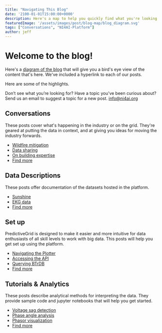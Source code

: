 ```yaml
---
title: "Navigating This Blog"
date: '2100-01-01T15:00:00+0000'
description: Here's a map to help you quickly find what you're looking for on the NI4AI blog.
featuredImage: '/assets/images/post/blog-map/blog_diagram.svg'
tags: ["Conversations", "NI4AI-Platform"]
author: jeff
---
```


# Welcome to the blog!

Here's a [diagram of the blog][link_to_image] that will give you a bird's eye view of the content that's here. We've included a hyperlink to each of our posts.

Here are some of the highlights.

Don’t see what you’re looking for? Have a topic you've been curious about? Send us an email to suggest a topic for a new post. [info@ni4ai.org](info@ni4ai.org)


## Conversations

These posts cover what's happening in the industry or on the grid. They're geared at putting the data in context, and at giving you ideas for moving the industry forwards.
- [Wildfire mitigation](https://blog.ni4ai.org/post/2020-07-29-fire-season/)
- [Data sharing](https://blog.ni4ai.org/post/2020-07-29-whos-in/)
- [On building expertise](https://blog.ni4ai.org/post/2020-07-31-expertise-for-expert/)
- [Find more](https://blog.ni4ai.org/tags/conversations/)


## Data Descriptions

These posts offer documentation of the datasets hosted in the platform.
- [Sunshine](https://blog.ni4ai.org/tags/sunshine-data)
- [EKG data](https://blog.ni4ai.org/tags/ekg-data)
- [Find more](https://blog.ni4ai.org/tags/ni4ai-data/)


## Set up

PredictiveGrid is designed to make it easier and more intuitive for data enthusiasts of all skill levels to work with big data.
This posts will help you get set up using the platform.
- [Navigating the Plotter](https://blog.ni4ai.org/post/2020-07-27-blog-demo-1/)
- [Accessing the API](https://blog.ni4ai.org/post/2020-07-29-demo-2/)
- [Querying BTrDB](https://blog.ni4ai.org/post/2019-12-12-btrdb-explained/)
- [Find more](https://blog.ni4ai.org/tags/set-up/)

## Tutorials & Analytics

These posts describe analytical methods for interpreting the data. They provide sample code and jupyter notebooks that will help you get started.
- [Voltage sag detection](https://blog.ni4ai.org/post/2020-04-15-voltage-sags/)
- [Phase angle analysis](https://blog.ni4ai.org/post/2020-07-29-what-is-the-angle-part-2/)
- [Phasor visualization](https://blog.ni4ai.org/post/2020-04-25-visualizing-phasor-timeseries/)
- [Find more](https://blog.ni4ai.org/tags/visualization/)




[link_to_image]: https://viewer.diagrams.net/?highlight=0000ff&edit=_blank&layers=1&nav=1&title=Blog%20Map%20Diagram.drawio#R7V1bd5s6Fv41WTPzgJe4w6Nzcdo5TU%2FOJG2n8yZs2abFxgU5ifvrRwLJBgE2trk5hzy0ZksIJD5t7Yv21pV6s3i7D%2BBq%2FuBPkHelgMnblXp7pSiWrpJ%2FKWETEzRbiwmzwJ3EJHlHeHJ%2FI0YEjLp2JyhMVcS%2B72F3lSaO%2FeUSjXGKBoPAf01Xm%2Fpe%2BqkrOEMZwtMYelnqN3eC54wqG%2Fau4ANyZ3P2aEsx4wIHjn%2FOAn%2B9ZM%2B7UtRR9BcXLyBvi3U0nMOJ%2F5ogqXdX6k3g%2Bzj%2BtXi7QR4dWj5s8X2jgtLtewdoicvccINnzvO%2F750b%2Bddi9uXPz9MPeCTJpsX6GeINHxI0ISPELv0Az%2F2Zv4Te3Y56HXUb0YZlcrWr88n3V4z4A2G8YZ8brrFPSHO88Fgpeedg819yIYEBUGxO%2BU4oYGDIKifcUpiB7dWGXYU48H%2BiG9%2Fzg%2BiVVYAsYFnbEv4laTtT1%2FMSNR2AVGTwFh9R4C4QRgFrODuoHJMwmCG8dyRNBgw6fIl72de4Rz55ULAhFQLkQey%2BpAEIGY5n23rbWx99l7yNAtiU2yKKzTjTBOkmQn8djBG7K4kIsSEt3ZChCA3Fnc40NAwCuElUW9EKYfkX1tNIJT%2FiFvlVYrB2pAjNxyFbbxXZIA1qvQFIF6I3RsT%2B0QLlgW7VAvRzYWXIjcDKZAzzBXprxFm%2FgLM0il7nLkZPKxh9gVeyiqYRU%2FQ104hY%2Bku07xO%2FoACjt72fg5WqpjBu%2FPo1sf5x2jy59IHiL5gY9ZMG1brwQRV5qd6FQTUvfVCt9KBqptzcoMqmph8ev%2BSKwjq%2BG1LK13%2BsFyuhQmJEt0IhrepBB3nXW7FSGM%2BQcGY8pBKvQBu5tA9sSZnwGmMPhqE7jomsSsHqlbvKZdYjZaRfmzf565G%2FxCO4cD36nT4g7wVhdwxZAXuWbLDrZJOqpum3tEkCOXc5I1S97DJGPo%2BdXbFk09CqXpyOAIzRA%2BbiAMN5SiuAKcGhe8B0DDAGaBEwJeSkHjAdAww3kbUCmDxtxfAw63kKOcavtc8LpDAaoyGpQPr9tiskv2b0%2F88fteFHUnrt%2BTOipBlwQYXFpROu4kpeXHkUPyW%2B5zzp8yhg5gikB%2FXoLZxKgcfOgofZ%2F9Rr6LmzJUU8gQu1LcU3sn7LGXTBYMxaNcnVituknraVlGrkac3WU%2FK0alG7REai1nMkatHGdBoa%2BUw4A42ylYdG3gqkrx2gaaqFOcbUmDykL6qMHALYwdLVoDvwgxkhYEgBPIpI0gRiGNUTn3AbFYBbFI4Dd4VdfxkmUA7FF7ks5CNLNzSlLPK1Y5CfRro4D5pCPgG1gHy9LPKNapCfp0uejVn0c8YQK8L17o97ita4LAelnYbjFFjIkhuGI2gQjrLWMhrzFNWz0Riul%2BHcXaICSD6x4h6XncWlaqVwqehaw7js9eEEWmTDtiMYnqje7ANgGm9bp9XWg1XOaVUIOUFjrlwByvcI6Up6lde5E%2F%2BAZ%2FQE5xDBaq%2BKt4LVkqq4kePPJFSlPVVcL%2BE47AHTNcC0aB3mb1SxzvC28iARw4IwV8%2BtRh9%2FJlAIXEj7A5cT8u%2BQwGFDPmNYqCBfnDRIETypBK8dVZpFc5FuljYXVSMO8slX0QRY%2BSHB24haNCWgSECTPDIPYCAt6KbGUPLJ0Ly46DV3XjwHZNLQ4VXAp%2Bgu8iPaDFlgBuo0dA3NcVAT9p6moGqKW8wah6qSgeoDWvjRO95Np%2B7YRRE%2FJTi6JR0Gf63JWKAtdpygCkumAHBZkRwcTBzpV%2FwwaYXlXGw%2FkmWfPO5jgUFTMO2DU0nVdUzLdEzZ27GCnvVztMk5yvfnbfedWTlbpGqcoVnfw7c5xP8II%2BlkRkEwKsJsDdPTlFQgvZIXkNxQwnMkwegdLn96mpJiZzsmEehgqfuzlE9Is%2BsTsrY9d7aw567hWarVofOM%2FSUZgRAyt11tas9N%2BjnvRdMZAcsEegPI74qmo4Cmxcdq3YNbhizbkixLwJA8woXXcIYkx11OyNiFUrgOXtAmdzJ8YpWpvMqqXyBqpzqc6lZX%2BHUVApSAUlluGqX9%2FtY8rtice%2BbImKJCzAmWT7bmCpZPBq1WLJ95fsBq5VM%2FlNzlvp0%2BT3MYRPaenvG1zfgyhsim%2BV7v6muF753HvyoPxz0CMMW7bqswHMgSeiOzDbshkqZ%2BwK5ymdl%2FUDxW1MpBqlLrNYIBM2Q%2F%2BAHq%2BVv7%2FE1pW7Az8zyNPYOrX7B7c3Ek1w0Ufvmdd5D83ol19GJzlZDxqtysU4qb2u1xU7NaNyDfrYiwtF7VaAz6TD2J4EsYedrfiylIViB03rMpyAJp%2B6dq2gM7%2BdcoX856FSszCyX8g3xLyCR3Ngwdf02nAZ5Tg9Bj4P%2BgeXguD7qGPDbos9%2Ft7l27IM9KU2DNC%2B45RoiQmxYiTt%2B8pgyH141ICCIbPCv1y24pFUKglRYX92odPllTzwQt%2FALH43BMFKMw1oVi7jZ83Dohdz7fu7cVgUVcrSORCxxxxqWxubrcljIQdhccEdtYEfs7N1tIz%2F5OZ39ckZKTWtSA61T5etR5LLPFNCNmtdFbIss0JVol5pv5%2B8U%2Bwxd3BnGScT4GaOKOaUfvad5HQiDdnvrBogPMshcURUFR2OPReJxXmcxUPa%2Bsi1fW600s4JdGW%2FwS%2Fp7d%2FniwJ6r68Mf%2FJpvnj%2FDLfVEavyrlzqkbIClEMPTz3YzfXG9C61A7vIsjfkprFqcU2Amk%2FxRCaf%2FVkvRpZ1HWLdt8ZjbeRH%2FVcFEx5V%2FDm4YKcG31pvxu%2BSrrDnrVxMVc1dNNlE0HrGYbGghNFSQEvjo%2BfrYIvVlTPzc%2FsoRDnZYcu8X9KuBxpsDjZLtRSbEIJXlm8Z7HvV8eZ%2BiywJpOTHku4jnTUEUpz02Q%2F5yqclMXTYy%2Fjwn%2Bjqes6qBetVOlvl8l3PTnJNE4oMXUPQFV0StqnzgBVcFMm0nVXL%2BIUaPDQZMUXXpxwzVZvn8TBEmrOdH%2FAgmT5TlkAZ85quDX3R1XUWSWoO89Rq2QoudEO62b1fb5IDocKlW1FqgLTtcm46WKIN4nLu9UGiWlkjxKB%2FhZ03qmAU5cAjQxDlhsqP4loEYHiibJZAnwPUyDrcJ4q1lOjAHhUmPmQPkaVya%2FnmAnAq16xh5JKsLhE42GqxcBt6a4GLYfzJQctBzPFzD4SYWXAIVrD%2BcDOCuJ7MSV60QjHYBzn3hBOPCn0ZDuIiT3ITWXkAyt9oyNwBzosmrJBICaYfMcHdssPpZogS4rZBh8wzpvSm5cyOjT%2FbUrhIOBbmkpQfyAFH7ciZCHswcekD5rN5rKYGBYmq0S3k7%2FT%2BecNjTl5LmlawPeaPS%2FICdZzc40Cxy5lhw6%2BREUoXr%2FyY%2FF0mga86XZcAF%2BeAhCe%2BbBo09qFI1%2BjVjDLXAkB%2F774KJ6m8F54qDFAfK%2Bv0ztVnpB0N9mRWxM6LHzplwqmG68He2dSqlOo78kqUTQnbbvIBiHE76E1LJyA8OUzdwR62ci885SUUviKsfAUqUFQzaElTnnTFK%2Bjzmp9u3SK5yZ8PrcrUi9N7L2gCB%2BIpNwYllruzXJs%2FOifXvUXAJqmsoYRGOq%2F3TiMFQQfb%2F41pEb5RqP01rQNj13%2BTMuOukMMCUBTMf5sna%2FPkBk4TvN%2Fevzr9Hvr9szltNY7qxl892fXyMewg3qM3SSywQM85lZEWbOtX32HO78SDEh5QYPHDsrVCyPLe7lG%2FWrBEQpSE0JTcls6i1r9pFN41BT1ekXBUfa527eOUNxlCtSHAGygGWV4cHHLbVFw9C6tfFYE5Cmp1MccfN4VSagAwO158DR%2BBvvNEk5pYbmqqvkWwPa8h7ls4T%2BauTpr3wrmBgNVK%2FCWoTR2qK1DcFQYeQs1ErOQs0PiDtuoQ58HyeRRfo%2Fj87uIMT%2FAw%3D%3D
